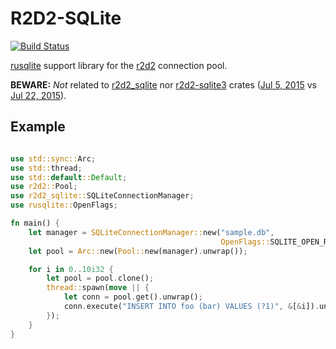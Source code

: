 # R2D2-SQLite

[![Build Status](https://travis-ci.org/gwenn/r2d2-sqlite.svg?branch=master)](https://travis-ci.org/gwenn/r2d2-sqlite)

[rusqlite](https://github.com/jgallagher/rusqlite) support library for the [r2d2](https://github.com/sfackler/r2d2) connection pool.

**BEWARE:** _Not_ related to [r2d2_sqlite](https://crates.io/crates/r2d2_sqlite) nor [r2d2-sqlite3](https://crates.io/crates/r2d2-sqlite3) crates ([Jul 5, 2015](https://github.com/gwenn/r2d2-sqlite/commit/551d1f71523653441acda6e1e6ee800edd492c86) vs [Jul 22, 2015](https://github.com/ivanceras/r2d2-sqlite/commit/8ea9f422493bb2fb7b4eea71e6a82a35d2dfca9c)).

## Example

```rust

use std::sync::Arc;
use std::thread;
use std::default::Default;
use r2d2::Pool;
use r2d2_sqlite::SQLiteConnectionManager;
use rusqlite::OpenFlags;

fn main() {
    let manager = SQLiteConnectionManager::new("sample.db",
                                               OpenFlags::SQLITE_OPEN_READ_WRITE);
    let pool = Arc::new(Pool::new(manager).unwrap());

    for i in 0..10i32 {
        let pool = pool.clone();
        thread::spawn(move || {
            let conn = pool.get().unwrap();
            conn.execute("INSERT INTO foo (bar) VALUES (?1)", &[&i]).unwrap();
        });
    }
}
```
